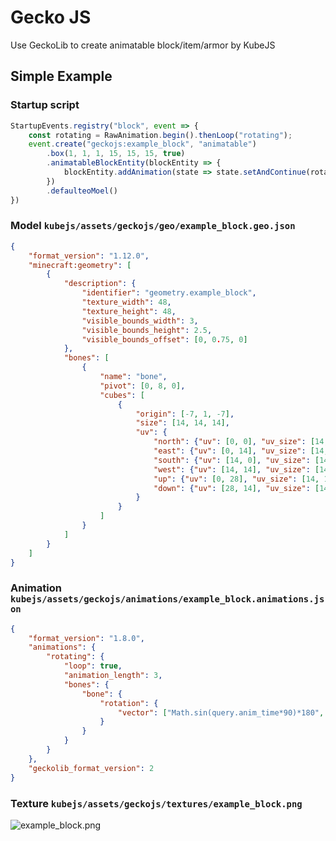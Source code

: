 # Gecko JS
Use GeckoLib to create animatable block/item/armor by KubeJS

## Simple Example
### Startup script
```js
StartupEvents.registry("block", event => {
    const rotating = RawAnimation.begin().thenLoop("rotating");
    event.create("geckojs:example_block", "animatable")
        .box(1, 1, 1, 15, 15, 15, true)
        .animatableBlockEntity(blockEntity => {
            blockEntity.addAnimation(state => state.setAndContinue(rotating))
        })
        .defaulteoMoel()
})
```

### Model ```kubejs/assets/geckojs/geo/example_block.geo.json```
```json
{
    "format_version": "1.12.0",
    "minecraft:geometry": [
        {
            "description": {
                "identifier": "geometry.example_block",
                "texture_width": 48,
                "texture_height": 48,
                "visible_bounds_width": 3,
                "visible_bounds_height": 2.5,
                "visible_bounds_offset": [0, 0.75, 0]
            },
            "bones": [
                {
                    "name": "bone",
                    "pivot": [0, 8, 0],
                    "cubes": [
                        {
                            "origin": [-7, 1, -7],
                            "size": [14, 14, 14],
                            "uv": {
                                "north": {"uv": [0, 0], "uv_size": [14, 14]},
                                "east": {"uv": [0, 14], "uv_size": [14, 14]},
                                "south": {"uv": [14, 0], "uv_size": [14, 14]},
                                "west": {"uv": [14, 14], "uv_size": [14, 14]},
                                "up": {"uv": [0, 28], "uv_size": [14, 14]},
                                "down": {"uv": [28, 14], "uv_size": [14, -14]}
                            }
                        }
                    ]
                }
            ]
        }
    ]
}
```

### Animation ```kubejs/assets/geckojs/animations/example_block.animations.json```
```json
{
    "format_version": "1.8.0",
    "animations": {
        "rotating": {
            "loop": true,
            "animation_length": 3,
            "bones": {
                "bone": {
                    "rotation": {
                        "vector": ["Math.sin(query.anim_time*90)*180", "Math.cos(query.anim_time*90)*180", "Math.sin(query.anim_time*90)*180"]
                    }
                }
            }
        }
    },
    "geckolib_format_version": 2
}
```

### Texture ```kubejs/assets/geckojs/textures/example_block.png```
![example_block.png](https://cdn.modrinth.com/data/cached_images/88fd8b077644601800dd7aa4585818dd68c19ea1.png)
